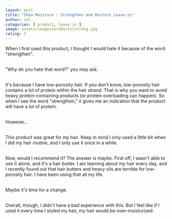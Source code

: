 ```yaml
---
layout: post
title: "Shea Moisture : Strengthen and Restore Leave-in"
author: sal
categories: [ product, leave-in ]
image: assets/images/products/strong.jpg
rating: 3
---
```

When I first used this product, I thought I would hate it because of the word "strengthen".<br><br>

"Why do you hate that word?" you may ask.<br><br>

It's because I have low-porosity hair. If you don't know, low-porosity hair contains a lot of protein within the hair strand. That is why you want to avoid heavy protein-containing products (or protein overloading can happen). So when I see the word "strengthen," it gives me an indication that the product will have a lot of protein.<br><br>

However...<br><br>

This product was great for my hair. Keep in mind I only used a little bit when I did my hair routine, and I only use it once in a while.<br><br>

Now, would I recommend it? The answer is maybe. First off, I wasn't able to use it alone, and it's a hair butter. I am learning about my hair every day, and I recently found out that hair butters and heavy oils are terrible for low-porosity hair. I have been using that all my life.<br><br>

Maybe it's time for a change.<br><br>

Overall, though, I didn't have a bad experience with this. But I feel like if I used it every time I styled my hair, my hair would be over-moisturized.


